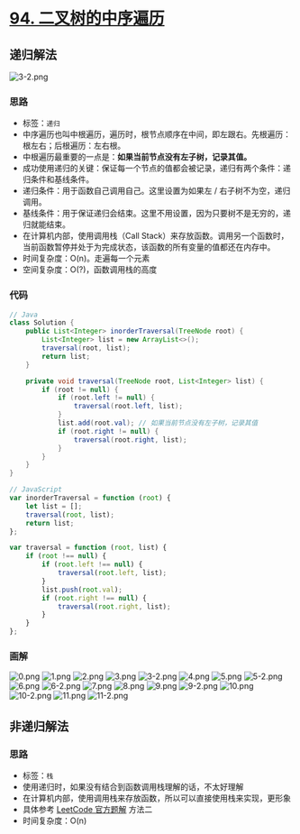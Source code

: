 # [94. 二叉树的中序遍历]( https://leetcode-cn.com/problems/binary-tree-inorder-traversal/)

## 递归解法

![3-2.png](https://deppwang.oss-cn-beijing.aliyuncs.com/blog/2019-12-22-020731.png)

### 思路

* 标签：` 递归 `
* 中序遍历也叫中根遍历，遍历时，根节点顺序在中间，即左跟右。先根遍历：根左右；后根遍历：左右根。
* 中根遍历最重要的一点是：**如果当前节点没有左子树，记录其值。**
* 成功使用递归的关键：保证每一个节点的值都会被记录，递归有两个条件：递归条件和基线条件。
* 递归条件：用于函数自己调用自己。这里设置为如果左 / 右子树不为空，递归调用。
* 基线条件：用于保证递归会结束。这里不用设置，因为只要树不是无穷的，递归就能结束。
* 在计算机内部，使用调用栈（Call Stack）来存放函数。调用另一个函数时，当前函数暂停并处于为完成状态，该函数的所有变量的值都还在内存中。
* 时间复杂度：O(n)。走遍每一个元素
* 空间复杂度：O(?)，函数调用栈的高度

### 代码
```Java
// Java
class Solution {
    public List<Integer> inorderTraversal(TreeNode root) {
        List<Integer> list = new ArrayList<>();
        traversal(root, list);
        return list;
    }

    private void traversal(TreeNode root, List<Integer> list) {
        if (root != null) {
            if (root.left != null) {
                traversal(root.left, list);
            }
            list.add(root.val); // 如果当前节点没有左子树，记录其值
            if (root.right != null) {
                traversal(root.right, list);
            }
        }
    }
}
```
```JavaScript
// JavaScript
var inorderTraversal = function (root) {
    let list = [];
    traversal(root, list);
    return list;
};

var traversal = function (root, list) {
    if (root !== null) {
        if (root.left !== null) {
            traversal(root.left, list);
        }
        list.push(root.val);
        if (root.right !== null) {
            traversal(root.right, list);
        }
    }
};
```
### 画解

![0.png](https://deppwang.oss-cn-beijing.aliyuncs.com/blog/2019-12-22-020732.png)
![1.png](https://deppwang.oss-cn-beijing.aliyuncs.com/blog/2019-12-22-020734.png)
![2.png](https://deppwang.oss-cn-beijing.aliyuncs.com/blog/2019-12-22-020735.png)
![3.png](https://deppwang.oss-cn-beijing.aliyuncs.com/blog/2019-12-22-020736.png)
![3-2.png](https://deppwang.oss-cn-beijing.aliyuncs.com/blog/2019-12-22-020738.png)
![4.png](https://deppwang.oss-cn-beijing.aliyuncs.com/blog/2019-12-22-020739.png)
![5.png](https://deppwang.oss-cn-beijing.aliyuncs.com/blog/2019-12-22-020741.png)
![5-2.png](https://deppwang.oss-cn-beijing.aliyuncs.com/blog/2019-12-22-020742.png)
![6.png](https://deppwang.oss-cn-beijing.aliyuncs.com/blog/2019-12-22-020745.png)
![6-2.png](https://deppwang.oss-cn-beijing.aliyuncs.com/blog/2019-12-22-020758.png)
![7.png](https://deppwang.oss-cn-beijing.aliyuncs.com/blog/2019-12-22-020808.png)
![8.png](https://deppwang.oss-cn-beijing.aliyuncs.com/blog/2019-12-22-020809.png)
![9.png](https://deppwang.oss-cn-beijing.aliyuncs.com/blog/2019-12-22-020811.png)
![9-2.png](https://deppwang.oss-cn-beijing.aliyuncs.com/blog/2019-12-22-020817.png)
![10.png](https://deppwang.oss-cn-beijing.aliyuncs.com/blog/2019-12-22-20818.png)
![10-2.png](https://deppwang.oss-cn-beijing.aliyuncs.com/blog/2019-12-22-020824.png)
![11.png](https://deppwang.oss-cn-beijing.aliyuncs.com/blog/2019-12-22-020826.png)
![11-2.png](https://deppwang.oss-cn-beijing.aliyuncs.com/blog/2019-12-22-020827.png)

## 非递归解法

### 思路

* 标签：`栈`
* 使用递归时，如果没有结合到函数调用栈理解的话，不太好理解
* 在计算机内部，使用调用栈来存放函数，所以可以直接使用栈来实现，更形象
* 具体参考 [LeetCode 官方题解](https://leetcode-cn.com/problems/binary-tree-inorder-traversal/solution/er-cha-shu-de-zhong-xu-bian-li-by-leetcode/) 方法二
* 时间复杂度：O(n)